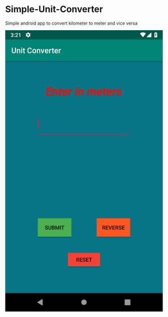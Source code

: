 # Simple-Unit-Converter
Simple android app to convert kilometer to meter and vice versa

![](Screenshot_1547891511.png)
